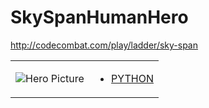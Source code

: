 # SkySpanHumanHero 

http://codecombat.com/play/ladder/sky-span
<table>
<tr>
<td>

![Hero Picture](hero.png?raw=true "Hero Picture")

</td>
<td>
<ul>
<li>

[PYTHON](SkySpanHumanHero.py)

</li>
</td>
</tr>
<table>